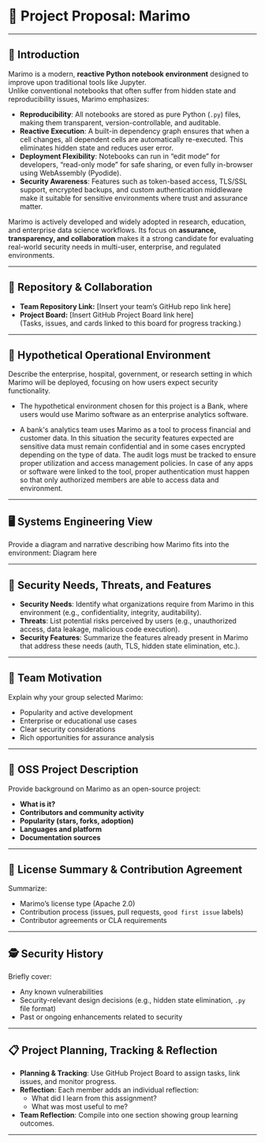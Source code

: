 # 📝 Project Proposal: Marimo

---

## 🌟 Introduction

Marimo is a modern, **reactive Python notebook environment** designed to improve upon traditional tools like Jupyter.  
Unlike conventional notebooks that often suffer from hidden state and reproducibility issues, Marimo emphasizes:

- **Reproducibility**: All notebooks are stored as pure Python (`.py`) files, making them transparent, version-controllable, and auditable.  
- **Reactive Execution**: A built-in dependency graph ensures that when a cell changes, all dependent cells are automatically re-executed. This eliminates hidden state and reduces user error.  
- **Deployment Flexibility**: Notebooks can run in “edit mode” for developers, “read-only mode” for safe sharing, or even fully in-browser using WebAssembly (Pyodide).  
- **Security Awareness**: Features such as token-based access, TLS/SSL support, encrypted backups, and custom authentication middleware make it suitable for sensitive environments where trust and assurance matter.  

Marimo is actively developed and widely adopted in research, education, and enterprise data science workflows. Its focus on **assurance, transparency, and collaboration** makes it a strong candidate for evaluating real-world security needs in multi-user, enterprise, and regulated environments.

---

## 📌 Repository & Collaboration
- **Team Repository Link:** [Insert your team’s GitHub repo link here]
- **Project Board:** [Insert GitHub Project Board link here]  
  (Tasks, issues, and cards linked to this board for progress tracking.)

---

## 🏢 Hypothetical Operational Environment
Describe the enterprise, hospital, government, or research setting in which Marimo will be deployed, focusing on how users expect security functionality.

- The hypothetical environment chosen for this project is a Bank, where users would use Marimo software as an enterprise analytics software.

- A bank's analytics team uses Marimo as a tool to process financial and customer data. In this situation the security features expected are sensitive data must remain confidential and in some cases encrypted depending on the type of data. The audit logs must be tracked to ensure proper utilization and access management policies. In case of any apps or software were linked to the tool, proper authentication must happen so that only authorized members are able to access data and environment.
---

## 🖥️ Systems Engineering View
Provide a diagram and narrative describing how Marimo fits into the environment:
Diagram here

---

## 🔐 Security Needs, Threats, and Features
- **Security Needs**: Identify what organizations require from Marimo in this environment (e.g., confidentiality, integrity, auditability).
- **Threats**: List potential risks perceived by users (e.g., unauthorized access, data leakage, malicious code execution).
- **Security Features**: Summarize the features already present in Marimo that address these needs (auth, TLS, hidden state elimination, etc.).

---

## 🎯 Team Motivation
Explain why your group selected Marimo:
- Popularity and active development
- Enterprise or educational use cases
- Clear security considerations
- Rich opportunities for assurance analysis

---

## 📖 OSS Project Description
Provide background on Marimo as an open-source project:
- **What is it?**
- **Contributors and community activity**
- **Popularity (stars, forks, adoption)**
- **Languages and platform**
- **Documentation sources**

---

## 📜 License Summary & Contribution Agreement
Summarize:
- Marimo’s license type (Apache 2.0)
- Contribution process (issues, pull requests, `good first issue` labels)
- Contributor agreements or CLA requirements

---

## 🕵️ Security History
Briefly cover:
- Any known vulnerabilities
- Security-relevant design decisions (e.g., hidden state elimination, `.py` file format)
- Past or ongoing enhancements related to security

---

## 📋 Project Planning, Tracking & Reflection
- **Planning & Tracking**: Use GitHub Project Board to assign tasks, link issues, and monitor progress.
- **Reflection**: Each member adds an individual reflection:
  - What did I learn from this assignment?
  - What was most useful to me?  
- **Team Reflection**: Compile into one section showing group learning outcomes.

---
